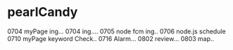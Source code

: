 # pearlCandy
0704 myPage ing...
0704 ing....
0705 node fcm ing..
0706 node.js schedule 
0710 myPage keyword Check..
0716 Alarm...
0802 review...
0803 map..
